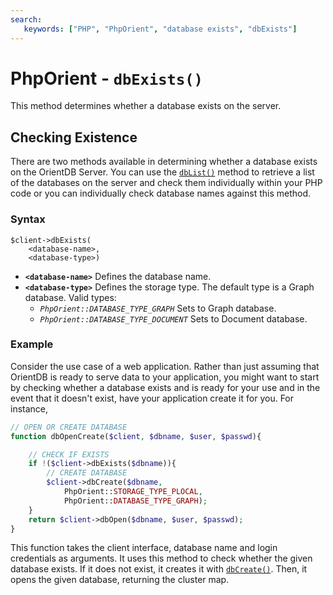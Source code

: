 ```yaml
---
search:
   keywords: ["PHP", "PhpOrient", "database exists", "dbExists"]
---
```


# PhpOrient - `dbExists()`

This method determines whether a database exists on the server.

## Checking Existence

There are two methods available in determining whether a database exists on the OrientDB Server.  You can use the [`dbList()`](PHP-dbList.md) method to retrieve a list of the databases on the server and check them individually within your PHP code or you can individually check database names against this method.

### Syntax

```
$client->dbExists(
	<database-name>,
	<database-type>)
```

- **`<database-name>`** Defines the database name.
- **`<database-type>`** Defines the storage type.  The default type is a Graph database.  Valid types:
  - *`PhpOrient::DATABASE_TYPE_GRAPH`* Sets to Graph database.
  - *`PhpOrient::DATABASE_TYPE_DOCUMENT`* Sets to Document database.

### Example

Consider the use case of a web application.  Rather than just assuming that OrientDB is ready to serve data to your application, you might want to start by checking whether a database exists and is ready for your use and in the event that it doesn't exist, have your application create it for you.  For instance, 

```php
// OPEN OR CREATE DATABASE
function dbOpenCreate($client, $dbname, $user, $passwd){

	// CHECK IF EXISTS
	if !($client->dbExists($dbname)){
		// CREATE DATABASE
		$client->dbCreate($dbname,
			PhpOrient::STORAGE_TYPE_PLOCAL,
			PhpOrient::DATABASE_TYPE_GRAPH);
	}
	return $client->dbOpen($dbname, $user, $passwd);
}
```

This function takes the client interface, database name and login credentials as arguments.  It uses this method to check whether the given database exists.  If it does not exist, it creates it with [`dbCreate()`](PHP-dbCreate.md).  Then, it opens the given database, returning the cluster map.
